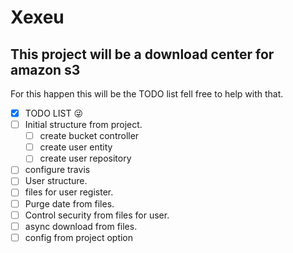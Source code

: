 # Xexeu

## This project will be a download center for amazon s3
For this happen this will be the TODO list fell free to help with that.

- [x] TODO LIST :stuck_out_tongue_winking_eye:
- [ ] Initial structure from project.
    - [ ] create bucket controller
    - [ ] create user entity
    - [ ] create user repository    
- [ ] configure travis
- [ ] User structure.
- [ ] files for user register.
- [ ] Purge date from files.
- [ ] Control security from files for user.
- [ ] async download from files.
- [ ] config from project option